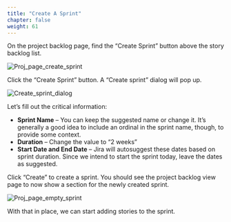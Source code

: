 ```yaml
---
title: "Create A Sprint"
chapter: false
weight: 61
---
```


On the project backlog page, find the “Create Sprint” button above the story backlog list.  

![Proj_page_create_sprint](/images/60_Sprints/Proj_page_create_sprint.png)

Click the “Create Sprint” button.  A “Create sprint” dialog will pop up.

![Create_sprint_dialog](/images/60_Sprints/Create_sprint_dialog.png)

Let’s fill out the critical information:

- **Sprint Name** – You can keep the suggested name or change it.  It’s generally a good idea to include an ordinal in the sprint name, though, to provide some context.
- **Duration** – Change the value to “2 weeks”
- **Start Date and End Date** – Jira will autosuggest these dates based on sprint duration.  Since we intend to start the sprint today, leave the dates as suggested.

Click “Create” to create a sprint.  You should see the project backlog view page to now show a section for the newly created sprint.

![Proj_page_empty_sprint](/images/60_Sprints/Proj_page_empty_sprint.png)

With that in place, we can start adding stories to the sprint.
